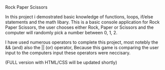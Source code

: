 Rock Paper Scissors

In this project i demostrated basic knowledge of functions, loops, if/else statements and the math libary.
This is a basic console application for Rock Paper Scissors, the user chooses either Rock, Paper or Scissors and the computer will randomly pick a number between 0, 1, 2. 

I have used numerous operators to complete this project, most notebly the && (and) also the || (or) operator, Because this game is comparing the user input to the computers input these operators were neccisary. 

(FULL version with HTML/CSS will be updated shortly) 
